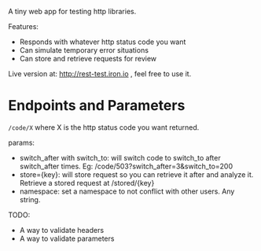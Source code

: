 A tiny web app for testing http libraries.

Features:

* Responds with whatever http status code you want
* Can simulate temporary error situations
* Can store and retrieve requests for review

Live version at: http://rest-test.iron.io , feel free to use it.

Endpoints and Parameters
===================

`/code/X` where X is the http status code you want returned.

params:

* switch_after with switch_to: will switch code to switch_to after switch_after times. Eg: /code/503?switch_after=3&switch_to=200
* store={key}: will store request so you can retrieve it after and analyze it. Retrieve a stored request at /stored/{key}
* namespace: set a namespace to not conflict with other users. Any string.

TODO:

* A way to validate headers
* A way to validate parameters

